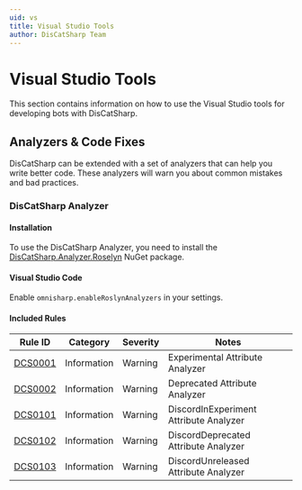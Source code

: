 ```yaml
---
uid: vs
title: Visual Studio Tools
author: DisCatSharp Team
---
```


# Visual Studio Tools

This section contains information on how to use the Visual Studio tools for developing bots with DisCatSharp.

## Analyzers & Code Fixes

DisCatSharp can be extended with a set of analyzers that can help you write better code. These analyzers will warn you about common mistakes and bad practices.

### DisCatSharp Analyzer

#### Installation

To use the DisCatSharp Analyzer, you need to install the [DisCatSharp.Analyzer.Roselyn](https://www.nuget.org/packages/DisCatSharp.Analyzer.Roselyn) NuGet package.

#### Visual Studio Code

Enable `omnisharp.enableRoslynAnalyzers` in your settings.

#### Included Rules

Rule ID | Category | Severity | Notes
--------|----------|----------|-------
[DCS0001](xref:vs_analyzer_dcs_0001) | Information | Warning | Experimental Attribute Analyzer
[DCS0002](xref:vs_analyzer_dcs_0002) | Information | Warning | Deprecated Attribute Analyzer
[DCS0101](xref:vs_analyzer_dcs_0101) | Information | Warning | DiscordInExperiment Attribute Analyzer
[DCS0102](xref:vs_analyzer_dcs_0102) | Information | Warning | DiscordDeprecated Attribute Analyzer
[DCS0103](xref:vs_analyzer_dcs_0103) | Information | Warning | DiscordUnreleased Attribute Analyzer
